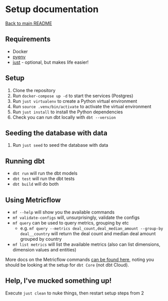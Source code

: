 # Setup documentation

[Back to main README](../README.md)

## Requirements

* Docker
* [pyenv](https://github.com/pyenv/pyenv#installation)
* [just](https://github.com/casey/just) - optional, but makes life easier!

## Setup

1. Clone the repository
2. Run `docker-compose up -d` to start the services (Postgres)
3. Run `just virtualenv` to create a Python virtual environment
4. Run `source .venv/bin/activate` to activate the virtual environment
5. Run `just install` to install the Python dependencies
6. Check you can run dbt locally with `dbt --version`

## Seeding the database with data

1. Run `just seed` to seed the database with data

## Running dbt

* `dbt run` will run the dbt models
* `dbt test` will run the dbt tests
* `dbt build` will do both

## Using Metricflow

* `mf --help` will show you the available commands
* `mf validate-configs` will, unsurprisingly, validate the configs
* `mf query` can be used to query metrics, grouping by etc
    * e.g. `mf query --metrics deal_count,deal_median_amount --group-by deal__country` will return the deal count and
      median deal amount grouped by country
* `mf list metrics` will list the available metrics (also can list dimensions, dimension values and entities)

More docs on the Metricflow
commands [can be found here](https://docs.getdbt.com/docs/build/metricflow-commands#metricflow-commands), noting you
should be looking at the setup for `dbt Core` (not dbt Cloud).

## Help, I've mucked something up!

Execute `just clean` to nuke things, then restart setup steps from 2